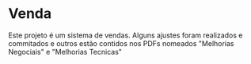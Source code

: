 # Venda

Este projeto é um sistema de vendas. Alguns ajustes 
foram realizados e commitados e outros estão contidos nos
PDFs nomeados "Melhorias Negociais" e "Melhorias Tecnicas"
